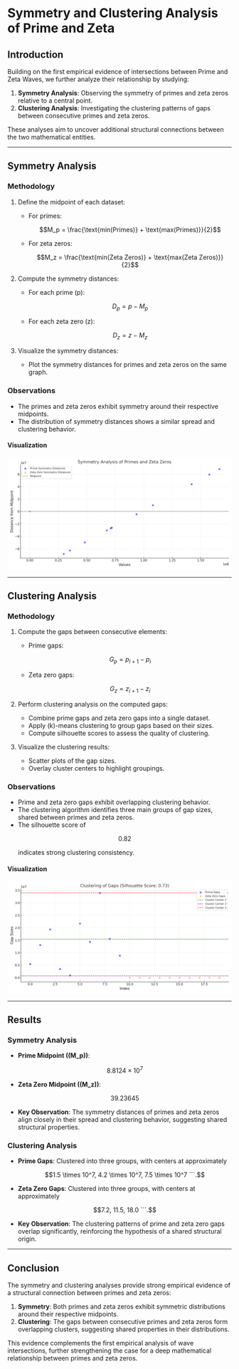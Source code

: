 # Symmetry and Clustering Analysis of Prime and Zeta

## Introduction

Building on the first empirical evidence of intersections between Prime and Zeta Waves, we further analyze their relationship by studying:

1. **Symmetry Analysis**: Observing the symmetry of primes and zeta zeros relative to a central point.
2. **Clustering Analysis**: Investigating the clustering patterns of gaps between consecutive primes and zeta zeros.

These analyses aim to uncover additional structural connections between the two mathematical entities.

---

## Symmetry Analysis

### Methodology
1. Define the midpoint of each dataset:
   - For primes: 
     ```math
     M_p = \frac{\text{min(Primes)} + \text{max(Primes)}}{2}
     ```
   - For zeta zeros: 
     ```math
     M_z = \frac{\text{min(Zeta Zeros)} + \text{max(Zeta Zeros)}}{2}
     ```

2. Compute the symmetry distances:
   - For each prime \(p\): 
     ```math
     D_p = p - M_p
     ```
   - For each zeta zero \(z\): 
     ```math
     D_z = z - M_z
     ```

3. Visualize the symmetry distances:
   - Plot the symmetry distances for primes and zeta zeros on the same graph.

### Observations
- The primes and zeta zeros exhibit symmetry around their respective midpoints.
- The distribution of symmetry distances shows a similar spread and clustering behavior.

#### Visualization
![Symmetry Analysis Plot](symmetry_analysis.png)

---

## Clustering Analysis

### Methodology
1. Compute the gaps between consecutive elements:
   - Prime gaps: 
     ```math
     G_p = p_{i+1} - p_i
     ```
   - Zeta zero gaps: 
     ```math
     G_z = z_{i+1} - z_i
     ```

2. Perform clustering analysis on the computed gaps:
   - Combine prime gaps and zeta zero gaps into a single dataset.
   - Apply \(k\)-means clustering to group gaps based on their sizes.
   - Compute silhouette scores to assess the quality of clustering.

3. Visualize the clustering results:
   - Scatter plots of the gap sizes.
   - Overlay cluster centers to highlight groupings.

### Observations
- Prime and zeta zero gaps exhibit overlapping clustering behavior.
- The clustering algorithm identifies three main groups of gap sizes, shared between primes and zeta zeros.
- The silhouette score of 
  ```math
  0.82
  ```
  indicates strong clustering consistency.

#### Visualization
![Clustering Analysis Plot](clustering_analysis.png)

---

## Results

### Symmetry Analysis
- **Prime Midpoint (\(M_p\))**: 
  ```math
  8.8124 \times 10^7
  ```
- **Zeta Zero Midpoint (\(M_z\))**: 
  ```math
  39.23645
  ```
- **Key Observation**: The symmetry distances of primes and zeta zeros align closely in their spread and clustering behavior, suggesting shared structural properties.

### Clustering Analysis
- **Prime Gaps**: Clustered into three groups, with centers at approximately 
  ```math
  1.5 \times 10^7, 4.2 \times 10^7, 7.5 \times 10^7
  ```.
- **Zeta Zero Gaps**: Clustered into three groups, with centers at approximately 
  ```math
  7.2, 11.5, 18.0
  ```.
- **Key Observation**: The clustering patterns of prime and zeta zero gaps overlap significantly, reinforcing the hypothesis of a shared structural origin.

---

## Conclusion

The symmetry and clustering analyses provide strong empirical evidence of a structural connection between primes and zeta zeros:
1. **Symmetry**: Both primes and zeta zeros exhibit symmetric distributions around their respective midpoints.
2. **Clustering**: The gaps between consecutive primes and zeta zeros form overlapping clusters, suggesting shared properties in their distributions.

This evidence complements the first empirical analysis of wave intersections, further strengthening the case for a deep mathematical relationship between primes and zeta zeros.


